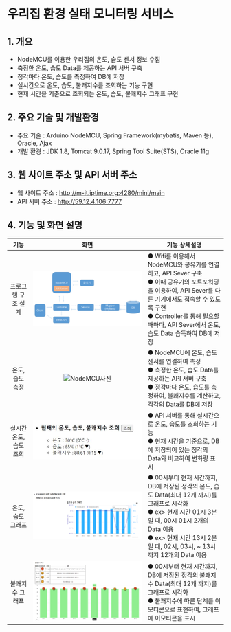 # 우리집 환경 실태 모니터링 서비스
## 1. 개요
- NodeMCU를 이용한 우리집의 온도, 습도 센서 정보 수집 
- 측정한 온도, 습도 Data를 제공하는 API 서버 구축
- 정각마다 온도, 습도를 측정하여 DB에 저장
- 실시간으로 온도, 습도, 불쾌지수를 조회하는 기능 구현
- 현재 시간을 기준으로 조회되는 온도, 습도, 불쾌지수 그래프 구현

## 2. 주요 기술 및 개발환경
- 주요 기술 : Arduino NodeMCU, Spring Framework(mybatis, Maven 등), Oracle, Ajax
- 개발 환경 : JDK 1.8, Tomcat 9.0.17, Spring Tool Suite(STS), Oracle 11g

## 3. 웹 사이트 주소 및 API 서버 주소
- 웹 사이트 주소 : http://m-it.iptime.org:4280/mini/main
- API 서버 주소 : http://59.12.4.106:7777

## 4. 기능 및 화면 설명
|기능|화면|기능 상세설명|
|:---:|:---:|---|
|프로그램 구조 설계|![program](https://github.com/soheeKim7/temphum/blob/main/MiniProject/etc/program.png)|● Wifi를 이용해서 NodeMCU와 공유기를 연결하고, API Sever 구축 <br> ● 이때 공유기의 포트포워딩을 이용하여, API Sever를 다른 기기에서도 접속할 수 있도록 구현 <Br> ● Controller를 통해 필요할 때마다, API Sever에서 온도, 습도 Data 습득하여 DB에 저장|
|온도, 습도 측정|![NodeMCU사진](https://github.com/soheeKim7/temphum/blob/main/MiniProject/etc/NodeMCU.jpg)|● NodeMCU에 온도, 습도 센서를 연결하여 측정 <br> ● 측정한 온도, 습도 Data를 제공하는 API 서버 구축 <Br> ● 정각마다 온도, 습도를 측정하여, 불쾌지수를 계산하고, 각각의 Data를 DB에 저장|
|실시간 온도, 습도 조회|![search사진](https://github.com/soheeKim7/temphum/blob/main/MiniProject/etc/search.JPG)|● API 서버를 통해 실시간으로 온도, 습도를 조회하는 기능 <br> ● 현재 시간을 기준으로, DB에 저장되어 있는 정각의 Data와 비교하여 변화량 표시|
|온도, 습도 그래프|![temphum_graph](https://github.com/soheeKim7/temphum/blob/main/MiniProject/etc/temphum_graph.png)|● 00시부터 현재 시간까지, DB에 저장된 정각의 온도, 습도 Data(최대 12개 까지)를 그래프로 시각화 <br> ● ex> 현재 시간 01시 3분 일 때, 00시 01시 2개의 Data 이용 <br> ● ex> 현재 시간 13시 2분 일 때, 02시, 03시, ~ 13시 까지 12개의 Data 이용|
|불쾌지수 그래프|![bad_graph](https://github.com/soheeKim7/temphum/blob/main/MiniProject/etc/bad_graph.png)|● 00시부터 현재 시간까지, DB에 저장된 정각의 불쾌지수 Data(최대 12개 까지)를 그래프로 시각화 <br> ● 불쾌지수에 따른 단계를 이모티콘으로 표현하여, 그래프에 이모티콘을 표시|










